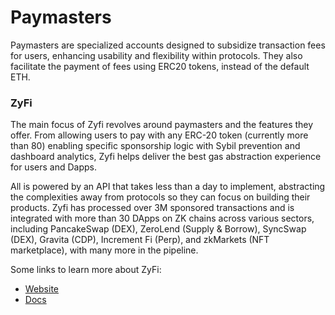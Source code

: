 # Paymasters

Paymasters are specialized accounts designed to subsidize transaction fees for users, enhancing usability and flexibility within protocols. They also facilitate the payment of fees using ERC20 tokens, instead of the default ETH.

### ZyFi

The main focus of Zyfi revolves around paymasters and the features they offer. From allowing users to pay with any ERC-20 token (currently more than 80) enabling specific sponsorship logic with Sybil prevention and dashboard analytics, Zyfi helps deliver the best gas abstraction experience for users and Dapps.

All is powered by an API that takes less than a day to implement, abstracting the complexities away from protocols so they can focus on building their products. Zyfi has processed over 3M sponsored transactions and is integrated with more than 30 DApps on ZK chains across various sectors, including PancakeSwap (DEX), ZeroLend (Supply & Borrow), SyncSwap (DEX), Gravita (CDP), Increment Fi (Perp), and zkMarkets (NFT marketplace), with many more in the pipeline.

Some links to learn more about ZyFi:

- [Website](https://www.zyfi.org/)
- [Docs](https://docs.zyfi.org/)
